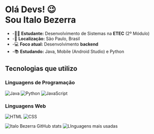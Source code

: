 <h1>Olá Devs! 
  😉​
  <br/>
  Sou Italo Bezerra
</h1>

<ul>
  <li>-👨‍🎓 <strong>Estudante:</strong> Desenvolvimento de Sistemas na <strong>ETEC</strong> (2º Módulo)</li>
  <li>-📍 <strong>Localização:</strong> São Paulo, Brasil 
  <li>-💻 <strong>Foco atual:</strong> Desenvolvimento <strong>backend</strong></li>
  <li>-📚 <strong>Estudando:</strong> Java, Mobile (Android Studio) e Python</li>
</ul>

<h2>Tecnologias que utilizo</h2>

<h3>Linguagens de Programação</h3>
<p>
  <img alt="Java" src="https://img.shields.io/badge/Java-ED8B00?style=for-the-badge&logo=java&logoColor=white" />
  <img alt="Python" src="https://img.shields.io/badge/Python-3776AB?style=for-the-badge&logo=python&logoColor=white" />
  <img alt="JavaScript" src="https://img.shields.io/badge/JavaScript-323330?style=for-the-badge&logo=javascript&logoColor=F7DF1E" />
</p>

<h3>Linguagens Web</h3>
<p>
  <img alt="HTML" src="https://img.shields.io/badge/HTML5-E34F26?style=for-the-badge&logo=html5&logoColor=white" />
  <img alt="CSS" src="https://img.shields.io/badge/CSS3-1572B6?style=for-the-badge&logo=css3&logoColor=white" />
</p>

![Italo Bezerra GitHub stats](https://github-readme-stats.vercel.app/api?username=ItaloBzr&show_icons=true&theme=radical)
![LInguagens mais usadas](https://github-readme-stats.vercel.app/api/top-langs/?username=ItaloBzr&layout=compact&theme=radical)


